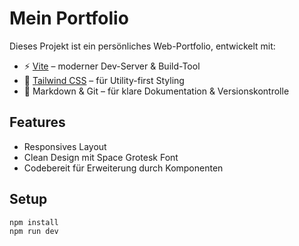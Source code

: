 # Mein Portfolio

Dieses Projekt ist ein persönliches Web-Portfolio, entwickelt mit:

- ⚡ [Vite](https://vitejs.dev/) – moderner Dev-Server & Build-Tool
- 🎨 [Tailwind CSS](https://tailwindcss.com/) – für Utility-first Styling
- 🧠 Markdown & Git – für klare Dokumentation & Versionskontrolle

## Features

- Responsives Layout
- Clean Design mit Space Grotesk Font
- Codebereit für Erweiterung durch Komponenten

## Setup

```bash
npm install
npm run dev
